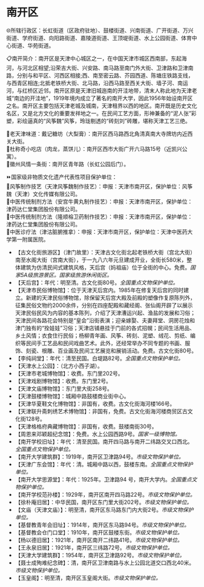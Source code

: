 # 南开区  
🌐所辖行政区：长虹街道（区政府驻地）、鼓楼街道、兴南街道、广开街道、万兴街道、学府街道、向阳路街道、嘉陵道街道、王顶堤街道、水上公园街道、体育中心街道、华苑街道。  
  
📋南开简介：南开区是天津中心城区之一，在中国天津市城区西南部，东起海河，与河北区相望;沿荣吉大街、兴安路、南马路至南门外大街、卫津路和卫津南路，分别与和平区、河西区相接;西、南至密云路、芥园西道、陈塘庄铁路支线，与西青区相连;北抵老铁桥大街、北马路，沿西马路至西关大街、墙子河、南运河，与红桥区近邻。南开区原是天津旧城迤南的开洼地带，清末人称此地为天津老城“南边的开洼地”，1919年境内成立了著名的南开大学，因此1956年始设南开区之名。南开区主要包括天津老城及城南，天津租界以西的地区。南开既是历史文化名区，又是北方文化的重要发祥地之一。在民间工艺方面，形神兼备的“泥人张”彩塑，彩绘逼真的“风筝魏”风筝，玲珑剔透的“砖刻刘”砖雕，堪称天津工艺三绝。  
  
🍴老天津味道：戴记糖坊（大梨膏）：南开区西马路西北角清真南大寺牌坊内近西关大街。  
🍴杜称奇小吃店（肉龙，蒸饼儿）：南开区西市大街广开六马路15号（近凯兴公寓）。  
🧭徽州风情一条街：南开区青年路（长虹公园后门）。  
  
⏩国家级非物质文化遗产代表性项目保护单位：  
🔸风筝制作技艺（天津风筝魏制作技艺）：申报：天津市南开区，保护单位：风筝魏（天津）文化传媒有限公司。  
🔸中医传统制剂方法（安宫牛黄丸制作技艺）：申报：天津市南开区，保护单位：津药达仁堂集团股份有限公司。  
🔸中医传统制剂方法（隆顺榕卫药制作技艺）：申报：天津市南开区，保护单位：津药达仁堂集团股份有限公司。  
🔸中医诊疗法（津沽脏腑推拿）：申报：天津市南开区，保护单位：天津中医药大学第一附属医院。  
  
* 【古文化街旅游区】（津门故里）：天津古文化街北起老铁桥大街（宫北大街）南至水阁大街（宫南大街），于一九八六年元旦建成开业，全街长580米，整体建筑为仿清民间式建筑风格，天后宫（妈祖庙）位于全街的中心。免费。*国家5A级旅游景区。国家级旅游休闲街区。*  
* 【天后宫】：年代：明至清。古文化街80号。*全国重点文物保护单位。*  
* 【天津市民俗博物馆】：位于天津天后宫内。1985年在修复天后宫的同时建立。新建的天津民俗博物馆，除保留天后宫大殿及前殿的塑像作复原陈列外，征集民俗文物约2000余件，分别在四座配殿和藏经阁、张仙阁开辟了以展示天津民俗民风为内容的基本陈列，介绍了天津漕运兴起、渔盐的发展和习俗；天津民间各路花会特别是“皇会”沿街表演；迎亲嫁娶、夫妻拜堂、洞房花烛和津门独有的“拴娃娃”习俗；天津店铺悬挂于门前的各式招幌；民间生活用品、乡土风情；衣食住行民俗；杨柳青年画、风筝、砖刻、泥塑、绒花、剪纸、编织等民间手工艺品和民间戏曲艺术。此外，还经常举办不同专题的书画、服饰、刻瓷、根雕、百业画及民间工艺展览和展销活动。免费。古文化街80号。  
* 【李纯祠堂】：年代：清至民国。白堤路82号。*全国重点文物保护单位。*  
* 【天津水上公园】：（北方小西子湖）。  
* 【天津市老城博物馆】：收费。东门里202号。  
* 【天津戏剧博物馆】：收费。东门里2号。  
* 【天津文庙博物馆】：东门里大街258号。  
* 【天津鼓楼博物馆】：城厢中路鼓楼商业街中心。  
* 【天津华夏鞋文化博物馆】：非国有，收费。古文化街海河楼166号。  
* 【天津联升斋刺绣艺术博物馆】：非国有，免费。古文化街海河楼商贸区古文化街128号。  
* 【天津格格府典藏博物馆】：非国有，收费。鼓楼南街30号。  
* 【周恩来邓颖超纪念馆】：免费。水上公园西路9号。*国家一级博物馆。*  
* 【南开学校旧址】：年代：清至民国。南开四马路与南开二纬路交叉口西北。*全国重点文物保护单位。*  
* 【南开大学建筑群】：1919年，南开区卫津路94号。*市级文物保护单位。*
* 【天津广东会馆】：年代：清。城厢中路以西，鼓楼东南。*全国重点文物保护单位。*  
* 【南开大学思源堂】：年代：1925年。卫津路94 号，南开大学内。*全国重点文物保护单位。*  
* 【南开学校范孙楼】：1929年，南开区南开四马路22号。*市级文物保护单位。*  
* 【徐朴庵旧居】：中华民国，南开区东门里大街202号。*市级文物保护单位。*  
* 【文庙（天津文庙）】：明至清，南开区东马路东门内大街2号。*市级文物保护单位。*  
* 【基督教青年会旧址】：1914年，南开区东马路94号。*市级文物保护单位。*
* 【基督教会仓门口堂】：1910年，南开区鼓楼东街。*市级文物保护单位。*
* 【杨以德旧居】：1921年，南开区南开二纬路41号。*市级文物保护单位。*
* 【王永泉旧居】：1921年，南开区三纬路72号。*市级文物保护单位。*
* 【天津大学建筑群】：1954年，南开区卫津路92号。*市级文物保护单位。*
* 【聂士成殉难纪念碑】：清，南开区卫津南路与水上公园北道交口西北40米。*市级文物保护单位。*
* 【玉皇阁】：明至清，南开区玉皇阁大街。*市级文物保护单位。*